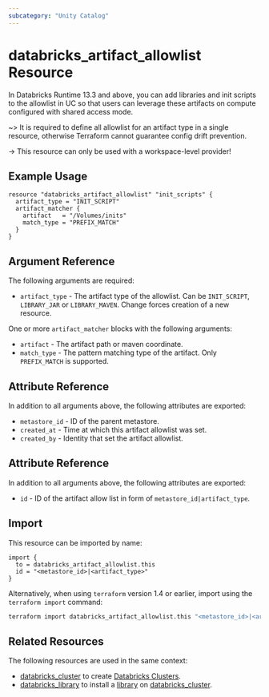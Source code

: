 ```yaml
---
subcategory: "Unity Catalog"
---
```

# databricks_artifact_allowlist Resource

In Databricks Runtime 13.3 and above, you can add libraries and init scripts to the allowlist in UC so that users can leverage these artifacts on compute configured with shared access mode.

~> It is required to define all allowlist for an artifact type in a single resource, otherwise Terraform cannot guarantee config drift prevention.

-> This resource can only be used with a workspace-level provider!

## Example Usage

```hcl
resource "databricks_artifact_allowlist" "init_scripts" {
  artifact_type = "INIT_SCRIPT"
  artifact_matcher {
    artifact   = "/Volumes/inits"
    match_type = "PREFIX_MATCH"
  }
}
```

## Argument Reference

The following arguments are required:

* `artifact_type` - The artifact type of the allowlist. Can be `INIT_SCRIPT`, `LIBRARY_JAR` or `LIBRARY_MAVEN`. Change forces creation of a new resource.

One or more `artifact_matcher` blocks with the following arguments:

* `artifact` - The artifact path or maven coordinate.
* `match_type` - The pattern matching type of the artifact. Only `PREFIX_MATCH` is supported.

## Attribute Reference

In addition to all arguments above, the following attributes are exported:

* `metastore_id` - ID of the parent metastore.
* `created_at` -  Time at which this artifact allowlist was set.
* `created_by` -  Identity that set the artifact allowlist.

## Attribute Reference

In addition to all arguments above, the following attributes are exported:

* `id` - ID of the artifact allow list in form of `metastore_id|artifact_type`.

## Import

This resource can be imported by name:

```hcl
import {
  to = databricks_artifact_allowlist.this
  id = "<metastore_id>|<artifact_type>"
}
```

Alternatively, when using `terraform` version 1.4 or earlier, import using the `terraform import` command:

```bash
terraform import databricks_artifact_allowlist.this "<metastore_id>|<artifact_type>"
```

## Related Resources

The following resources are used in the same context:

* [databricks_cluster](cluster.md) to create [Databricks Clusters](https://docs.databricks.com/clusters/index.html).
* [databricks_library](library.md) to install a [library](https://docs.databricks.com/libraries/index.html) on [databricks_cluster](cluster.md).

